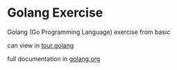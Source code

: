 # Golang Exercise
Golang (Go Programming Language) exercise from basic

can view in <a href="https://tour.golang.org/" target="_blank">tour.golang</a>

full documentation in <a href="https://golang.org/" target="_blank">golang.org</a>

